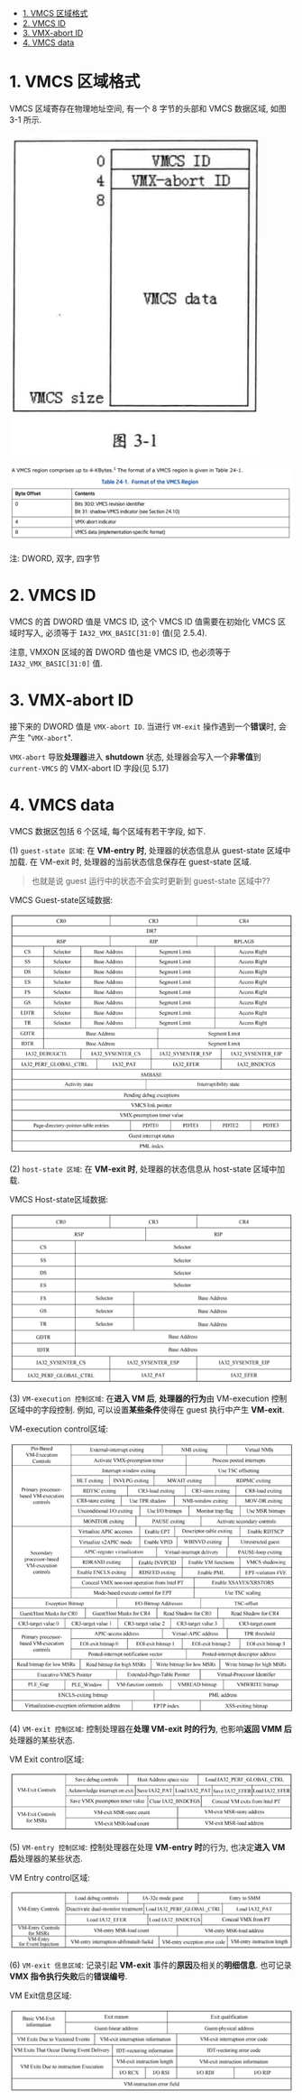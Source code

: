 
<!-- @import "[TOC]" {cmd="toc" depthFrom=1 depthTo=6 orderedList=false} -->

<!-- code_chunk_output -->

- [1. VMCS 区域格式](#1-vmcs-区域格式)
- [2. VMCS ID](#2-vmcs-id)
- [3. VMX-abort ID](#3-vmx-abort-id)
- [4. VMCS data](#4-vmcs-data)

<!-- /code_chunk_output -->

# 1. VMCS 区域格式

VMCS 区域寄存在物理地址空间, 有一个 8 字节的头部和 VMCS 数据区域, 如图 3-1 所示.

![2020-02-25-17-00-58.png](./images/2020-02-25-17-00-58.png)

![2020-02-23-23-03-54.png](./images/2020-02-23-23-03-54.png)

注: DWORD, 双字, 四字节

# 2. VMCS ID

VMCS 的首 DWORD 值是 VMCS ID, 这个 VMCS ID 值需要在初始化 VMCS 区域时写入, 必须等于 `IA32_VMX_BASIC[31:0]` 值(见 2.5.4).

注意, VMXON 区域的首 DWORD 值也是 VMCS ID, 也必须等于 `IA32_VMX_BASIC[31:0]` 值.

# 3. VMX-abort ID

接下来的 DWORD 值是 `VMX-abort ID`. 当进行 `VM-exit` 操作遇到一个**错误**时, 会产生 "`VMX-abort`".

`VMX-abort` 导致**处理器**进入 **shutdown** 状态, 处理器会写入一个**非零值**到 `current-VMCS` 的 VMX-abort ID 字段(见 5.17)

# 4. VMCS data

VMCS 数据区包括 6 个区域, 每个区域有若干字段, 如下.

(1) `guest-state 区域`: 在 **VM-entry 时**, 处理器的状态信息从 guest-state 区域中加载. 在 VM-exit 时, 处理器的当前状态信息保存在 guest-state 区域.

> 也就是说 guest 运行中的状态不会实时更新到 guest-state 区域中??

VMCS Guest-state区域数据:

![2024-06-25-21-20-37.png](./images/2024-06-25-21-20-37.png)

(2) `host-state 区域`: 在 **VM-exit 时**, 处理器的状态信息从 host-state 区域中加载.

VMCS Host-state区域数据:

![2024-06-25-21-20-57.png](./images/2024-06-25-21-20-57.png)

(3) `VM-execution 控制区域`: 在**进入 VM 后**, **处理器的行为**由 VM-execution 控制区域中的字段控制. 例如, 可以设置**某些条件**使得在 guest 执行中产生 **VM-exit**.

VM-execution control区域:

![2024-06-25-21-21-31.png](./images/2024-06-25-21-21-31.png)

(4) `VM-exit 控制区域`: 控制处理器在**处理 VM-exit 时的行为**, 也影响**返回 VMM 后**处理器的某些状态.

VM Exit control区域:

![2024-06-25-21-21-44.png](./images/2024-06-25-21-21-44.png)

(5) `VM-entry 控制区域`: 控制处理器在处理 **VM-entry 时**的行为, 也决定**进入 VM 后**处理器的某些状态.

VM Entry control区域:

![2024-06-25-21-21-52.png](./images/2024-06-25-21-21-52.png)

(6) `VM-exit 信息区域`: 记录引起 **VM-exit** 事件的**原因**及相关的**明细信息**. 也可记录 **VMX 指令执行失败**后的**错误编号**.

VM Exit信息区域:

![2024-06-25-21-21-59.png](./images/2024-06-25-21-21-59.png)